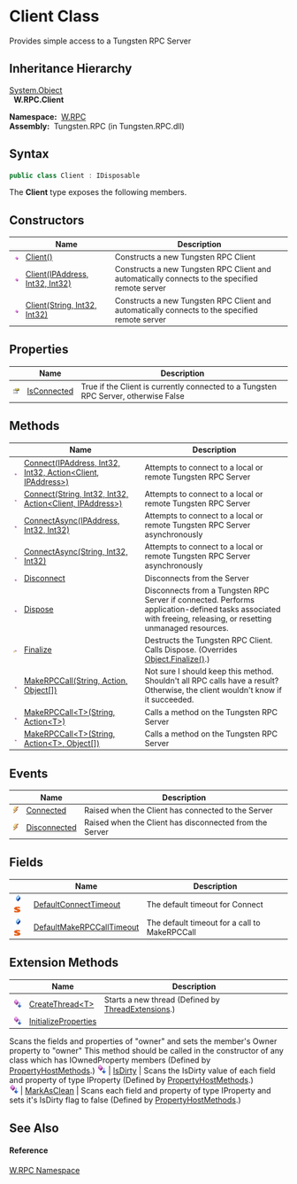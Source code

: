 Client Class
============
  Provides simple access to a Tungsten RPC Server


Inheritance Hierarchy
---------------------
[System.Object][1]  
  **W.RPC.Client**  

  **Namespace:**  [W.RPC][2]  
  **Assembly:**  Tungsten.RPC (in Tungsten.RPC.dll)

Syntax
------

```csharp
public class Client : IDisposable
```

The **Client** type exposes the following members.


Constructors
------------

                 | Name                                 | Description                                                                                    
---------------- | ------------------------------------ | ---------------------------------------------------------------------------------------------- 
![Public method] | [Client()][3]                        | Constructs a new Tungsten RPC Client                                                           
![Public method] | [Client(IPAddress, Int32, Int32)][4] | Constructs a new Tungsten RPC Client and automatically connects to the specified remote server 
![Public method] | [Client(String, Int32, Int32)][5]    | Constructs a new Tungsten RPC Client and automatically connects to the specified remote server 


Properties
----------

                   | Name             | Description                                                                         
------------------ | ---------------- | ----------------------------------------------------------------------------------- 
![Public property] | [IsConnected][6] | True if the Client is currently connected to a Tungsten RPC Server, otherwise False 


Methods
-------

                    | Name                                                                | Description                                                                                                                                                   
------------------- | ------------------------------------------------------------------- | ------------------------------------------------------------------------------------------------------------------------------------------------------------- 
![Public method]    | [Connect(IPAddress, Int32, Int32, Action&lt;Client, IPAddress>)][7] | Attempts to connect to a local or remote Tungsten RPC Server                                                                                                  
![Public method]    | [Connect(String, Int32, Int32, Action&lt;Client, IPAddress>)][8]    | Attempts to connect to a local or remote Tungsten RPC Server                                                                                                  
![Public method]    | [ConnectAsync(IPAddress, Int32, Int32)][9]                          | Attempts to connect to a local or remote Tungsten RPC Server asynchronously                                                                                   
![Public method]    | [ConnectAsync(String, Int32, Int32)][10]                            | Attempts to connect to a local or remote Tungsten RPC Server asynchronously                                                                                   
![Public method]    | [Disconnect][11]                                                    | Disconnects from the Server                                                                                                                                   
![Public method]    | [Dispose][12]                                                       | Disconnects from a Tungsten RPC Server if connected. Performs application-defined tasks associated with freeing, releasing, or resetting unmanaged resources. 
![Protected method] | [Finalize][13]                                                      | Destructs the Tungsten RPC Client. Calls Dispose. (Overrides [Object.Finalize()][14].)                                                                        
![Public method]    | [MakeRPCCall(String, Action, Object[])][15]                         | Not sure I should keep this method. Shouldn't all RPC calls have a result? Otherwise, the client wouldn't know if it succeeded.                               
![Public method]    | [MakeRPCCall&lt;T>(String, Action&lt;T>)][16]                       | Calls a method on the Tungsten RPC Server                                                                                                                     
![Public method]    | [MakeRPCCall&lt;T>(String, Action&lt;T>, Object[])][17]             | Calls a method on the Tungsten RPC Server                                                                                                                     


Events
------

                | Name               | Description                                             
--------------- | ------------------ | ------------------------------------------------------- 
![Public event] | [Connected][18]    | Raised when the Client has connected to the Server      
![Public event] | [Disconnected][19] | Raised when the Client has disconnected from the Server 


Fields
------

                                | Name                            | Description                                   
------------------------------- | ------------------------------- | --------------------------------------------- 
![Public field]![Static member] | [DefaultConnectTimeout][20]     | The default timeout for Connect               
![Public field]![Static member] | [DefaultMakeRPCCallTimeout][21] | The default timeout for a call to MakeRPCCall 


Extension Methods
-----------------

                           | Name                       | Description                                                                                                                                                                                                                      
-------------------------- | -------------------------- | -------------------------------------------------------------------------------------------------------------------------------------------------------------------------------------------------------------------------------- 
![Public Extension Method] | [CreateThread&lt;T>][22]   | Starts a new thread (Defined by [ThreadExtensions][23].)                                                                                                                                                                         
![Public Extension Method] | [InitializeProperties][24] | 
Scans the fields and properties of "owner" and sets the member's Owner property to "owner" This method should be called in the constructor of any class which has IOwnedProperty members
 (Defined by [PropertyHostMethods][25].) 
![Public Extension Method] | [IsDirty][26]              | 
Scans the IsDirty value of each field and property of type IProperty
 (Defined by [PropertyHostMethods][25].)                                                                                                                 
![Public Extension Method] | [MarkAsClean][27]          | 
Scans each field and property of type IProperty and sets it's IsDirty flag to false
 (Defined by [PropertyHostMethods][25].)                                                                                                  


See Also
--------

#### Reference
[W.RPC Namespace][2]  

[1]: http://msdn.microsoft.com/en-us/library/e5kfa45b
[2]: ../README.md
[3]: _ctor.md
[4]: _ctor_1.md
[5]: _ctor_2.md
[6]: IsConnected.md
[7]: Connect.md
[8]: Connect_1.md
[9]: ConnectAsync.md
[10]: ConnectAsync_1.md
[11]: Disconnect.md
[12]: Dispose.md
[13]: Finalize.md
[14]: http://msdn.microsoft.com/en-us/library/4k87zsw7
[15]: MakeRPCCall.md
[16]: MakeRPCCall__1.md
[17]: MakeRPCCall__1_1.md
[18]: Connected.md
[19]: Disconnected.md
[20]: DefaultConnectTimeout.md
[21]: DefaultMakeRPCCallTimeout.md
[22]: ../../W.Threading/ThreadExtensions/CreateThread__1.md
[23]: ../../W.Threading/ThreadExtensions/README.md
[24]: ../../W/PropertyHostMethods/InitializeProperties.md
[25]: ../../W/PropertyHostMethods/README.md
[26]: ../../W/PropertyHostMethods/IsDirty.md
[27]: ../../W/PropertyHostMethods/MarkAsClean.md
[28]: ../../_icons/Help.png
[Public method]: ../../_icons/pubmethod.gif "Public method"
[Public property]: ../../_icons/pubproperty.gif "Public property"
[Protected method]: ../../_icons/protmethod.gif "Protected method"
[Public event]: ../../_icons/pubevent.gif "Public event"
[Public field]: ../../_icons/pubfield.gif "Public field"
[Static member]: ../../_icons/static.gif "Static member"
[Public Extension Method]: ../../_icons/pubextension.gif "Public Extension Method"